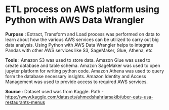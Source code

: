 # ETL process on AWS platform using Python with AWS Data Wrangler

**Purpose** : Extract, Transform and Load process was performed on data to learn about how the various AWS services can be utilized to carry out big data analysis. Using Python with AWS Data Wrangler helps to integrate Pandas with other AWS services like S3, SageMaker, Glue, Athena, etc <br>

**Tools** : Amazon S3 was used to store data. Amazon Glue was used to create database and table schema. Amazon SageMaker was used to open jupyter platform for writing python code. Amazon Athena was used to query form the database necessary insights. Amazon Identity and Access Management was used to provide access to required AWS services. <br>

**Source** : Dataset used was from Kaggle. Path - https://www.kaggle.com/datasets/ahmedshahriarsakib/uber-eats-usa-restaurants-menus
